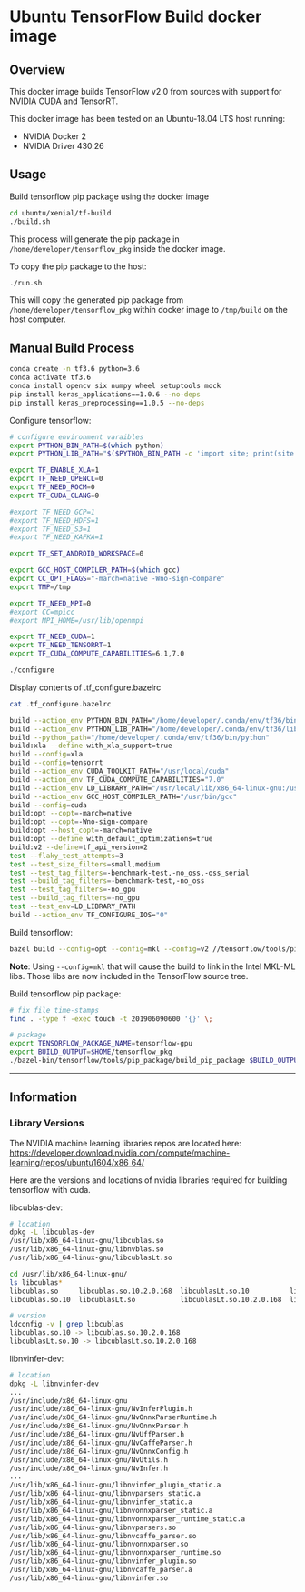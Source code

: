 # Ubuntu TensorFlow Build docker image

## Overview

This docker image builds TensorFlow v2.0 from sources with support for NVIDIA CUDA and TensorRT.

This docker image has been tested on an Ubuntu-18.04 LTS host running:
- NVIDIA Docker 2
- NVIDIA Driver 430.26

## Usage

Build tensorflow pip package using the docker image
```bash
cd ubuntu/xenial/tf-build
./build.sh
```

This process will generate the pip package in `/home/developer/tensorflow_pkg` inside the docker image.

To copy the pip package to the host:
```bash
./run.sh
```

This will copy the generated pip package from `/home/developer/tensorflow_pkg` within docker image to `/tmp/build` on the host computer.


## Manual Build Process

```bash
conda create -n tf3.6 python=3.6
conda activate tf3.6
conda install opencv six numpy wheel setuptools mock
pip install keras_applications==1.0.6 --no-deps
pip install keras_preprocessing==1.0.5 --no-deps
```

Configure tensorflow:
```bash
# configure environment varaibles
export PYTHON_BIN_PATH=$(which python)
export PYTHON_LIB_PATH="$($PYTHON_BIN_PATH -c 'import site; print(site.getsitepackages()[0])')"

export TF_ENABLE_XLA=1
export TF_NEED_OPENCL=0
export TF_NEED_ROCM=0
export TF_CUDA_CLANG=0

#export TF_NEED_GCP=1
#export TF_NEED_HDFS=1
#export TF_NEED_S3=1
#export TF_NEED_KAFKA=1

export TF_SET_ANDROID_WORKSPACE=0

export GCC_HOST_COMPILER_PATH=$(which gcc)
export CC_OPT_FLAGS="-march=native -Wno-sign-compare"
export TMP=/tmp

export TF_NEED_MPI=0
#export CC=mpicc
#export MPI_HOME=/usr/lib/openmpi

export TF_NEED_CUDA=1
export TF_NEED_TENSORRT=1
export TF_CUDA_COMPUTE_CAPABILITIES=6.1,7.0

./configure
```

Display contents of .tf_configure.bazelrc
```bash
cat .tf_configure.bazelrc

build --action_env PYTHON_BIN_PATH="/home/developer/.conda/env/tf36/bin/python"
build --action_env PYTHON_LIB_PATH="/home/developer/.conda/env/tf36/lib/python3.6/site-packages"
build --python_path="/home/developer/.conda/env/tf36/bin/python"
build:xla --define with_xla_support=true
build --config=xla
build --config=tensorrt
build --action_env CUDA_TOOLKIT_PATH="/usr/local/cuda"
build --action_env TF_CUDA_COMPUTE_CAPABILITIES="7.0"
build --action_env LD_LIBRARY_PATH="/usr/local/lib/x86_64-linux-gnu:/usr/local/lib/i386-linux-gnu:/usr/lib/x86_64-linux-gnu:/usr/lib/i386-linux-gnu:/usr/local/nvidia/lib:/usr/local/nvidia/lib64:/usr/local/nvidia/lib:/usr/local/nvidia/lib64"
build --action_env GCC_HOST_COMPILER_PATH="/usr/bin/gcc"
build --config=cuda
build:opt --copt=-march=native
build:opt --copt=-Wno-sign-compare
build:opt --host_copt=-march=native
build:opt --define with_default_optimizations=true
build:v2 --define=tf_api_version=2
test --flaky_test_attempts=3
test --test_size_filters=small,medium
test --test_tag_filters=-benchmark-test,-no_oss,-oss_serial
test --build_tag_filters=-benchmark-test,-no_oss
test --test_tag_filters=-no_gpu
test --build_tag_filters=-no_gpu
test --test_env=LD_LIBRARY_PATH
build --action_env TF_CONFIGURE_IOS="0"
```

Build tensorflow:
```bash
bazel build --config=opt --config=mkl --config=v2 //tensorflow/tools/pip_package:build_pip_package
```
**Note**: Using `--config=mkl` that will cause the build to link in the Intel MKL-ML libs. Those libs are now included in the TensorFlow source tree.


Build tensorflow pip package:
```bash
# fix file time-stamps
find . -type f -exec touch -t 201906090600 '{}' \;

# package
export TENSORFLOW_PACKAGE_NAME=tensorflow-gpu
export BUILD_OUTPUT=$HOME/tensorflow_pkg
./bazel-bin/tensorflow/tools/pip_package/build_pip_package $BUILD_OUTPUT --project_name $TENSORFLOW_PACKAGE_NAME
```

----

## Information

### Library Versions

The NVIDIA machine learning libraries repos are located here:
https://developer.download.nvidia.com/compute/machine-learning/repos/ubuntu1604/x86_64/

Here are the versions and locations of nvidia libraries required for building tensorflow with cuda.

libcublas-dev:
```bash
# location
dpkg -L libcublas-dev
/usr/lib/x86_64-linux-gnu/libcublas.so
/usr/lib/x86_64-linux-gnu/libnvblas.so
/usr/lib/x86_64-linux-gnu/libcublasLt.so

cd /usr/lib/x86_64-linux-gnu/
ls libcublas*
libcublas.so     libcublas.so.10.2.0.168  libcublasLt.so.10          libcublasLt_static.a
libcublas.so.10  libcublasLt.so           libcublasLt.so.10.2.0.168  libcublas_static.a

# version
ldconfig -v | grep libcublas
libcublas.so.10 -> libcublas.so.10.2.0.168
libcublasLt.so.10 -> libcublasLt.so.10.2.0.168
```

libnvinfer-dev:
```bash
# location
dpkg -L libnvinfer-dev
...
/usr/include/x86_64-linux-gnu
/usr/include/x86_64-linux-gnu/NvInferPlugin.h
/usr/include/x86_64-linux-gnu/NvOnnxParserRuntime.h
/usr/include/x86_64-linux-gnu/NvOnnxParser.h
/usr/include/x86_64-linux-gnu/NvUffParser.h
/usr/include/x86_64-linux-gnu/NvCaffeParser.h
/usr/include/x86_64-linux-gnu/NvOnnxConfig.h
/usr/include/x86_64-linux-gnu/NvUtils.h
/usr/include/x86_64-linux-gnu/NvInfer.h
...
/usr/lib/x86_64-linux-gnu/libnvinfer_plugin_static.a
/usr/lib/x86_64-linux-gnu/libnvparsers_static.a
/usr/lib/x86_64-linux-gnu/libnvinfer_static.a
/usr/lib/x86_64-linux-gnu/libnvonnxparser_static.a
/usr/lib/x86_64-linux-gnu/libnvonnxparser_runtime_static.a
/usr/lib/x86_64-linux-gnu/libnvparsers.so
/usr/lib/x86_64-linux-gnu/libnvcaffe_parser.so
/usr/lib/x86_64-linux-gnu/libnvonnxparser.so
/usr/lib/x86_64-linux-gnu/libnvonnxparser_runtime.so
/usr/lib/x86_64-linux-gnu/libnvinfer_plugin.so
/usr/lib/x86_64-linux-gnu/libnvcaffe_parser.a
/usr/lib/x86_64-linux-gnu/libnvinfer.so
```
